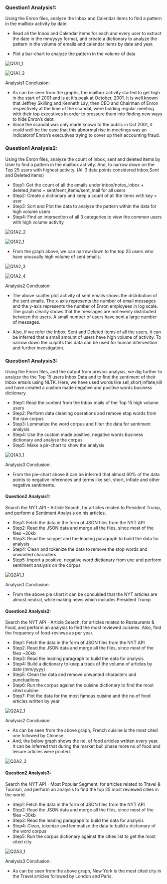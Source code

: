 
### Question1 Analysis1: 
Using the Enron files, analyze the Inbox and Calendar items to find a pattern in the mailbox activity by date.

- Read all the Inbox and Calendar items for each and every user to extract the date in the mm/yyyy format, and create a dictionary to analyze the pattern in the volume of emails and calendar items by date and year.

- Plot a bar-chart to analyze the pattern in the volume of data

![Q1A1_1](https://github.com/dhavalbhinde/bhinde_dhaval_spring2017/blob/master/midterm/images/Q1A1_1.PNG)

![Q1A1_2](https://github.com/dhavalbhinde/bhinde_dhaval_spring2017/blob/master/midterm/images/Q1A1_2.PNG)

Analysis1 Conclusion:

- As can be seen from the graphs, the mailbox activity started to get high in the start of 2001 and is at it's peak at October, 2001. It is well known that Jeffrey Skilling and Kenneth Lay, then CEO and Chairman of Enron respectively at the time of the scandal, were holding regular meeting with their top executives in order to pressure them into finding new ways to hide Enron’s debt. 
- Since the scandal was only made known to the public in Oct 2001, it could well be the case that this abnormal rise in meetings was an indicatorof Enron’s executives trying to cover up their accounting fraud.

### Question1 Analysis2:
Using the Enron files, analyze the count of inbox, sent and deleted items by User to find a pattern in the mailbox activity. And, to narrow down on the Top 25 users with highest activity. (All 3 data points considered Inbox,Sent and Deleted items)

- Step1: Get the count of all the emails under inbox/notes_inbox + deleted_items + sent/sent_items/sent_mail for all users
- Step2: Create a dictionary and keep a count of all the items with key = user
- Step3: Sort and Plot the data to analyze the pattern within the data for high volume users
- Step4: Find an intersection of all 3 categories to view the common users with high volume activity

![Q1A2_2](https://github.com/dhavalbhinde/bhinde_dhaval_spring2017/blob/master/midterm/images/Q1A2_2.PNG)

![Q1A2_1](https://github.com/dhavalbhinde/bhinde_dhaval_spring2017/blob/master/midterm/images/Q1A2_1.PNG)

- From the graph above, we can narrow down to the top 25 users who have unusually high volume of sent emails.

![Q1A2_3](https://github.com/dhavalbhinde/bhinde_dhaval_spring2017/blob/master/midterm/images/Q1A2_3.PNG)

![Q1A2_4](https://github.com/dhavalbhinde/bhinde_dhaval_spring2017/blob/master/midterm/images/Q1A2_4.PNG)

Analysis2 Conclusion:

- The above scatter plot activity of sent emails shows the distribution of the sent emails.
  The x-axis represents the number of email messages and the y-axis represents the number of Enron employees in log scale.
  The graph clearly shows that the messages are not evenly distributed between the users. A small number of users have sent a     large number of messages. 
  
- Also, if we refer the Inbox, Sent and Deleted items of all the users, it can be inferred that a small amount of users have       high volume of activity. To narrow down the culprits this data can be used for human intervention and further investigation.   

### Question1 Analysis3:

Using the Enron files, and the output from previos analysis, we dig further to analyze the the Top 15 users Inbox Data and to find the   sentiment of their Inbox emails using NLTK. Here, we have used words like sell,short,inflate,kill and have created a custom made         negative and positive words business dictionary. 

- Step1: Read the content from the Inbox mails of the Top 15 high volume users
- Step2: Perform data cleaning operations and remove stop words from the raw corpus
- Step3: Lemmatize the word corpus and filter the data for sentiment analysis
- Step4: Use the custom made positive, negative words business dictionary and analyse the corpus
- Step5: Make a pir-chart to show the analysis

![Q1A3_1](https://github.com/dhavalbhinde/bhinde_dhaval_spring2017/blob/master/midterm/images/Q1A3_1.PNG)

Analysis3 Conclusion:
    
- From the pie-chart above it can be inferred that almost 60% of the data points to negative inferences and terms like sell,       short, inflate and other negative sentiments.    

#### Question2 Analysis1:

Search the NYT API - Article Search, for articles related to President Trump, and perform a Sentiment Analysis on his articles.

- Step1: Fetch the data in the form of JSON files from the NYT API
- Step2: Read the JSON data and merge all the files, since most of the files ~30kb
- Step3: Read the snippet and the leading paragraph to build the data for analysis
- Step4: Clean and tokenize the data to remove the stop words and unwanted characters
- Step5: Import a positive, negative word dictionary from unc and perform sentiment analysis on the corpus

![Q2A1_1](https://github.com/dhavalbhinde/bhinde_dhaval_spring2017/blob/master/midterm/images/Q2A1_1.PNG)

Analysis1 Conclusion: 
- From the above pie chart it can be conculded that the NYT articles are almost neutral, while making news which includes         President Trump

#### Question2 Analysis2:

Search the NYT API - Article Search, for articles related to Restaurants & Food, and perform an analysis to find the most reviewed cuisines. Also, find the frequency of food-reviews as per year.

- Step1: Fetch the data in the form of JSON files from the NYT API
- Step2: Read the JSON data and merge all the files, since most of the files ~30kb
- Step3: Read the leading paragraph to build the data for analysis
- Step4: Build a dictionary to keep a track of the volume of articles by date (mm/yyyy)
- Step5: Clean the data and remove unwanted characters and punctuations
- Step6: Run the corpus against the cuisine dictionary to find the most cited cuisine
- Step7: Plot the data for the most famous cuisine and the no.of food articles written by year

![Q2A2_1](https://github.com/dhavalbhinde/bhinde_dhaval_spring2017/blob/master/midterm/images/Q2A2_1.PNG)

Analysis2 Conclusion:

- As can be seen from the above graph, French cuisine is the most cited one followed by Chinese.
- And, the below graph shows the no. of food articles written every year. It can be inferred that during the market bull phase     more no.of food and leisure articles were printed. 

![Q2A2_2](https://github.com/dhavalbhinde/bhinde_dhaval_spring2017/blob/master/midterm/images/Q2A2_2.PNG)

#### Question2 Analysis3:

Search the NYT API - Most Popular Segment, for articles related to Travel & Tourism, and perform an analysis to find the top 25 most reviewed cities in the world.

- Step1: Fetch the data in the form of JSON files from the NYT API
- Step2: Read the JSON data and merge all the files, since most of the files ~30kb
- Step3: Read the leading paragraph to build the data for analysis
- Step4: Clean, tokenize and lemmatize the data to build a dictionary of the word corpus
- Step5: Run the corpus dictionary against the cities list to get the most cited city.

![Q2A3_1](https://github.com/dhavalbhinde/bhinde_dhaval_spring2017/blob/master/midterm/images/Q2A3_1.PNG)

Analysis3 Conclusion:

- As can be seen from the above graph, New York is the most cited city in the Travel articles followed by London and Paris.    

